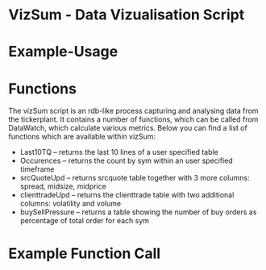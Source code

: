 VizSum - Data Vizualisation Script 
==================================

Example-Usage 
=============

Functions 
=========

The vizSum script is an rdb-like process capturing and analysing data from the tickerplant. It contains a number of functions, which can be called from DataWatch, which calculate various metrics. Below you can find a list of functions which are available within vizSum: 
* Last10TQ – returns the last 10 lines of a user specified table 
* Occurences – returns the count by sym within an user specified timeframe 
* srcQuoteUpd – returns srcquote table together with 3 more columns: spread, midsize, midprice 
* clienttradeUpd – returns the clienttrade table with two additional columns: volatility and volume 
* buySellPressure – returns a table showing the number of buy orders as percentage of total order for each sym 

Example Function Call 
=====================


